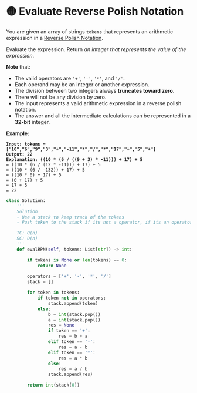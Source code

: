 # 🟡 Evaluate Reverse Polish Notation

You are given an array of strings `tokens` that represents an arithmetic expression in a [Reverse Polish Notation](http://en.wikipedia.org/wiki/Reverse\_Polish\_notation).

Evaluate the expression. Return _an integer that represents the value of the expression_.

**Note** that:

* The valid operators are `'+'`, `'-'`, `'*'`, and `'/'`.
* Each operand may be an integer or another expression.
* The division between two integers always **truncates toward zero**.
* There will not be any division by zero.
* The input represents a valid arithmetic expression in a reverse polish notation.
* The answer and all the intermediate calculations can be represented in a **32-bit** integer.

**Example:**

<pre><code><strong>Input: tokens = ["10","6","9","3","+","-11","*","/","*","17","+","5","+"]
</strong><strong>Output: 22
</strong><strong>Explanation: ((10 * (6 / ((9 + 3) * -11))) + 17) + 5
</strong>= ((10 * (6 / (12 * -11))) + 17) + 5
= ((10 * (6 / -132)) + 17) + 5
= ((10 * 0) + 17) + 5
= (0 + 17) + 5
= 17 + 5
= 22
</code></pre>

```python
class Solution:
    '''
    Solution
    - Use a stack to keep track of the tokens
    - Push token to the stack if its not a operator, if its an operator, pop last two tokens and perform given operation

    TC: O(n)
    SC: O(n)
    '''
    def evalRPN(self, tokens: List[str]) -> int:

        if tokens is None or len(tokens) == 0:
            return None
        
        operators = ['+', '-', '*', '/']
        stack = []

        for token in tokens:
            if token not in operators:
                stack.append(token)
            else:
                b = int(stack.pop())
                a = int(stack.pop())
                res = None
                if token == '+':
                    res = b + a
                elif token == '-':
                    res = a - b
                elif token == '*':
                    res = a * b
                else:
                    res = a / b
                stack.append(res)

        return int(stack[0])
```
